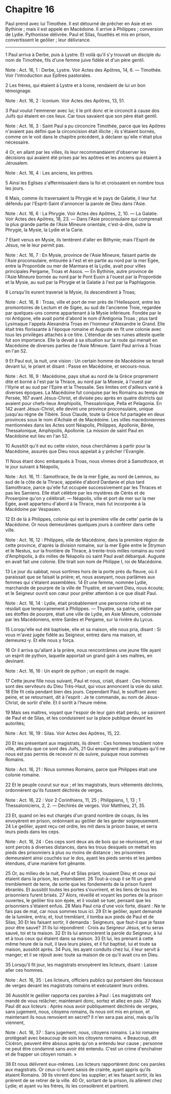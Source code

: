# Chapitre 16

Paul prend avec lui Timothée.
Il est détourné de prêcher en Asie et en Bythinie ; mais il est appelé en Macédoine.
Il arrive à Philippes ; conversion de Lydie.
Pythonisse délivrée.
Paul et Silas, fouettés et mis en prison, convertissent le geôlier ; leur délivrance.

***

1 Paul arriva à Derbe, puis à Lystre. Et voilà qu'il s'y trouvait un disciple du nom de Timothée, fils d'une femme juive fidèle et d'un père gentil.

<span class="bible-note">Note : </span> Act. 16, 1 : Derbe, Lystre. Voir Actes des Apôtres, 14, 6. ― Timothée. Voir l'introduction aux Epîtres pastorales.

2 Les frères, qui étaient à Lystre et à Icone, rendaient de lui un bon témoignage.

<span class="bible-note">Note : </span> Act. 16, 2 : Iconium. Voir Actes des Apôtres, 13, 51.

3 Paul voulut l'emmener avec lui; il le prit donc et le circoncit à cause dos Juifs qui étaient en ces lieux. Car tous savaient que son père était gentil.

<span class="bible-note">Note : </span> Act. 16, 3 : Saint Paul a pu circoncire Timothée, parce que les Apôtres n'avaient pas défini que la circoncision était illicite ; ils s'étaient bornés, comme on le voit dans le chapitre précédent, à déclarer qu'elle n'était plus nécessaire.

4 Or, en allant par les villes, ils leur recommandaient d'observer les décisions qui avaient été prises par les apôtres et les anciens qui étaient à Jérusalem.

<span class="bible-note">Note : </span> Act. 16, 4 : Les anciens, les prêtres.

5 Ainsi les Eglises s'affermissaient dans la foi et croissaient en nombre tous les jours.


6 Mais, comme ils traversaient la Phrygie et le pays de Galatie, il leur fut défendu par l'Esprit-Saint d'annoncer la parole de Dieu dans l'Asie.

<span class="bible-note">Note : </span> Act. 16, 6 : La Phrygie. Voir Actes des Apôtres, 2, 10. ― La Galatie. Voir Actes des Apôtres, 18, 23. ― Dans l'Asie proconsulaire qui comprenait la plus grande partie de l'Asie Mineure orientale, c'est-à-dire, outre la Phrygie, la Mysie, la Lydie et la Carie.

7 Etant venus en Mysie, ils tentèrent d'aller en Bithynie; mais l'Esprit de Jésus, ne le leur permit pas.

<span class="bible-note">Note : </span> Act. 16, 7 : En Mysie, province de l'Asie Mineure, faisant partie de l'Asie proconsulaire, entourée à l'est et en partie au nord par la mer Egée, entre la Propontide ou mer de Marmara et la Lydie, avait pour villes principales Pergame, Troas et Assos. ― En Bythinie, autre province de l'Asie Mineure bornée au nord par le Pont Euxin à l'ouest par la Propontide et la Mysie, au sud par la Phrygie et la Galatie à l'est par la Paphlagonie.

8 Lorsqu'ils eurent traversé la Mysie, ils descendirent à Troas;

<span class="bible-note">Note : </span> Act. 16, 8 : Troas, ville et port de mer près de l'Hellespont, entre les promontoires de Lectum et de Sigée, au sud de l'ancienne Troie, regardée par quelques-uns comme appartenant à la Mysie inférieure. Fondée par le roi Antigone, elle avait porté d'abord le nom d'Antigonia Troas ; plus tard Lysimaque l'appela Alexandria Troas en l'honneur d'Alexandre le Grand. Elle était très florissante à l'époque romaine et Auguste en fit une colonie avec tous les privilèges attachés à ce titre. L'étendue de ses ruines atteste quelle fut son importance. Elle la devait à sa situation sur la route qui menait en Macédoine de diverses parties de l'Asie Mineure. Saint Paul arriva à Troas en l'an 52.


9 Et Paul eut, la nuit, une vision : Un certain homme de Macédoine se tenait devant lui, le priant et disant : Passe en Macédoine, et secours-nous.

<span class="bible-note">Note : </span> Act. 16, 9 : Macédoine, pays situé au nord de la Grèce proprement dite et borné à l'est par la Thrace, au nord par la Moesie, à l'ouest par l'Illyrie et au sud par l'Epire et la Thessalie. Ses limites ont d'ailleurs varié à diverses époques. La Macédoine fut conquise par les Romains au temps de Persée, 167 avant Jésus-Christ, et divisée peu après en quatre districts qui avaient pour chefs-lieux Amphipolis, Thessalonique, Pella et Pelagonia. En 142 avant Jésus-Christ, elle devint une province proconsulaire, unique jusqu'au règne de Tibère. Sous Claude, toute la Grèce fut partagée en deux provinces sous le nom d'Achaïe et de Macédoine. Les villes macédoniennes mentionnées dans les Actes sont Néapolis, Philippes, Apollonie, Bérée, Thessalonique, Amphipolis, Apollonie. La mission de saint Paul en Macédoine eut lieu en l'an 52.

10 Aussitôt qu'il eut eu cette vision, nous cherchâmes à partir pour la Macédoine, assurés que Dieu nous appelait à y prêcher l'Evangile.


11 Nous étant donc embarqués à Troas, nous vînmes droit à Samothrace, et le jour suivant à Néapolis,

<span class="bible-note">Note : </span> Act. 16, 11 : Samothrace, île de la mer Egée, au nord de Lemnos, au sud de la côte de la Thrace, appelée d'abord Dardanie et plus tard Samothrace, parce qu'elle fut occupée successivement par les Thraces et pas les Samiens. Elle était célèbre par les mystères de Cérès et de Proserpine qu'on y célébrait. ― Néapolis, ville et port de mer sur la mer Egée, avait appartenu d'abord à la Thrace, mais fut incorporée à la Macédoine par Vespasien.

12 Et de là à Philippes, colonie qui est la première ville de cette' partie de la Macédoine. Or nous demeurâmes quelques jours à conférer dans cette ville.

<span class="bible-note">Note : </span> Act. 16, 12 : Philippes, ville de Macédoine, dans la première région de cette province, d'après la division romaine, sur la mer Egée entre le Strymon et le Nestus, sur la frontière de Thrace, à trente-trois milles romains au nord d'Amphipolis, à dix milles de Néapolis où saint Paul avait débarqué. Auguste en avait fait une colonie. Elle tirait son nom de Philippe I, roi de Macédoine.


13 Le jour du sabbat, nous sortîmes hors de la porte près du fleuve, où il paraissait que se faisait la prière; et, nous asseyant, nous parlâmes aux femmes qui s'étaient assemblées. 14 Et une femme, nommée Lydie, marchande de pourpre de la ville de Thyatire, et servant Dieu, nous écouta; et le Seigneur ouvrit son cœur pour prêter attention à ce que disait Paul.

<span class="bible-note">Note : </span> Act. 16, 14 : Lydie, était probablement une personne riche et ne résidait que temporairement à Philippes. ― Thyatire, sa patrie, célèbre par ses étoffes de pourpre, était une ville de Lydie, en Asie Mineure, colonisée par les Macédoniens, entre Sardes et Pergame, sur la rivière du Lycus.

15 Lorsqu'elle eut été baptisée, elle et sa maison, elle nous pria, disant : Si vous m'avez jugée fidèle au Seigneur, entrez dans ma maison, et demeurez-y. Et elle nous y força.


16 Or il arriva qu'allant à la prière, nous rencontrâmes une jeune fille ayant un esprit de python, laquelle apportait un grand gain à ses maîtres, en devinant.

<span class="bible-note">Note : </span> Act. 16, 16 : Un esprit de python ; un esprit de magie.

17 Cette jeune fille nous suivant, Paul et nous, criait, disant : Ces hommes sont des serviteurs du Dieu Très-Haut, qui vous annoncent la voie du salut. 18 Elle fit cela pendant bien des jours. Cependant Paul, le souffrant avec peine, et se retournant, dit à l'esprit : Je te commande, au nom de Jésus-Christ, de sortir d'elle. Et il sortit à l'heure même.


19 Mais ses maîtres, voyant que l'espoir de leur gain était perdu, se saisirent de Paul et de Silas, et les conduisirent sur la place publique devant les autorités;

<span class="bible-note">Note : </span> Act. 16, 19 : Silas. Voir Actes des Apôtres, 15, 22.

20 Et les présentant aux magistrats, ils dirent : Ces hommes troublent notre ville, attendu que ce sont des Juifs, 21 Qui enseignent des pratiques qu'il ne nous est pas permis de recevoir ni de suivre, puisque nous sommes Romains.

<span class="bible-note">Note : </span> Act. 16, 21 : Nous sommes Romains, parce que Philippes était une colonie romaine.

22 Et le peuple courut sur eux ; et les magistrats, leurs vêtements déchirés, ordonnèrent qu'ils fussent déchirés de verges.

<span class="bible-note">Note : </span> Act. 16, 22 : Voir 2 Corinthiens, 11, 25 ; Philippiens, 1, 13 ; 1 Thessaloniciens, 2, 2. ― Déchirés de verges. Voir Matthieu, 21, 35.

23 Et, quand on les eut chargés d'un grand nombre de coups, ils les envoyèrent en prison, ordonnant au geôlier de les garder soigneusement. 24 Le geôlier, ayant reçu cet ordre, les mit dans la prison basse, et serra leurs pieds dans les ceps.

<span class="bible-note">Note : </span> Act. 16, 24 : Ces ceps sont deux ais de bois qui se réunissent, et qui sont percés à diverses distances, dans les trous desquels on mettait les pieds des prisonniers à plus ou moins de distance ; les prisonniers demeuraient ainsi couchés sur le dos, ayant les pieds serrés et les jambes étendues, d'une manière fort gênante.


25 Or, au milieu de la nuit, Paul et Silas priant, louaient Dieu; et ceux qui étaient dans la prison, les entendaient. 26 Tout-à-coup il se fit un grand tremblement de terre, de sorte que les fondements de la prison furent ébranlés. Et aussitôt toutes les portes s'ouvrirent, et les liens de tous les prisonniers furent brisés. 27 Alors, réveillé et voyant les portes de la prison ouvertes, le geôlier tira son épée, et il voulait se tuer, pensant que les prisonniers s'étaient enfuis. 28 Mais Paul cria d'une voix forte, disant : Ne te fais pas de mal, car nous sommes tous ici. 29 Et le geôlier, ayant demandé de la lumière, entra; et, tout tremblant, il tomba aux pieds de Paul et de Silas; 30 Et les faisant sortir, il demanda : Seigneurs, que faut-il que je fasse pour être sauvé? 31 Ils lui répondirent : Crois au Seigneur Jésus, et tu seras sauvé, toi et ta maison. 32 Et ils lui annoncèrent la parole du Seigneur, à lui et à tous ceux qui étaient dans sa maison. 33 Et lui, les prenant à cette même heure de la nuit, il
lava leurs plaies, et il fut baptisé, lui et toute sa maison, aussitôt après. 34 Puis, les ayant conduits chez lui, il leur servit à manger; et il se réjouit avec toute sa maison de ce qu'il avait cru en Dieu.


35 Lorsqu'il fit jour, les magistrats envoyèrent les licteurs, disant : Laisse aller ces hommes.

<span class="bible-note">Note : </span> Act. 16, 35 : Les licteurs, officiers publics qui portaient des faisceaux de verges devant les magistrats romains et exécutaient leurs ordres.

36 Aussitôt le geôlier rapporta ces paroles à Paul : Les magistrats ont mandé de vous relâcher; maintenant donc, sortez et allez en paix. 37 Mais Paul dit aux licteurs : Après nous avoir publiquement déchirés de verges, sans jugement, nous, citoyens romains, ils nous ont mis en prison, et maintenant ils nous renvoient en secret? Il n'en sera pas ainsi, mais qu'ils viennent,

<span class="bible-note">Note : </span> Act. 16, 37 : Sans jugement, nous, citoyens romains. La loi romaine protégeait avec beaucoup de soin les citoyens romains. « Beaucoup, dit Cicéron, peuvent être absous après qu'on a entendu leur cause ; personne ne peut être condamné sans avoir été entendu. C'est un crime d'enchaîner et de frapper un citoyen romain. »

38 Et nous délivrent eux-mêmes. Les licteurs rapportèrent donc ces paroles aux magistrats. Or ceux-ci furent saisis de crainte, ayant appris qu'ils étaient Romains. 39 Ils vinrent donc les supplier; et les faisant sortir, ils les prièrent de se retirer de la ville. 40 Or, sortant de la prison, ils allèrent chez Lydie; et ayant vu les frères, ils les consolèrent et partirent.

